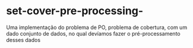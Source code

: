 # set-cover-pre-processing-
Uma implementação do problema de PO, problema de cobertura, com um dado conjunto de dados, no qual devíamos fazer o pré-processamento desses dados
